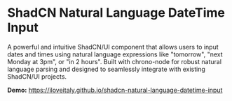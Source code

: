 # ShadCN Natural Language DateTime Input

A powerful and intuitive ShadCN/UI component that allows users to input dates and times using natural language expressions like "tomorrow", "next Monday at 3pm", or "in 2 hours". Built with chrono-node for robust natural language parsing and designed to seamlessly integrate with existing ShadCN/UI projects.

**Demo:** <https://iloveitaly.github.io/shadcn-natural-language-datetime-input>
